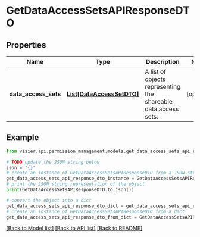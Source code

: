 # GetDataAccessSetsAPIResponseDTO


## Properties

Name | Type | Description | Notes
------------ | ------------- | ------------- | -------------
**data_access_sets** | [**List[DataAccessSetDTO]**](DataAccessSetDTO.md) | A list of objects representing the shareable data access sets. | [optional] 

## Example

```python
from visier.api.permission_management.models.get_data_access_sets_api_response_dto import GetDataAccessSetsAPIResponseDTO

# TODO update the JSON string below
json = "{}"
# create an instance of GetDataAccessSetsAPIResponseDTO from a JSON string
get_data_access_sets_api_response_dto_instance = GetDataAccessSetsAPIResponseDTO.from_json(json)
# print the JSON string representation of the object
print(GetDataAccessSetsAPIResponseDTO.to_json())

# convert the object into a dict
get_data_access_sets_api_response_dto_dict = get_data_access_sets_api_response_dto_instance.to_dict()
# create an instance of GetDataAccessSetsAPIResponseDTO from a dict
get_data_access_sets_api_response_dto_from_dict = GetDataAccessSetsAPIResponseDTO.from_dict(get_data_access_sets_api_response_dto_dict)
```
[[Back to Model list]](../README.md#documentation-for-models) [[Back to API list]](../README.md#documentation-for-api-endpoints) [[Back to README]](../README.md)


